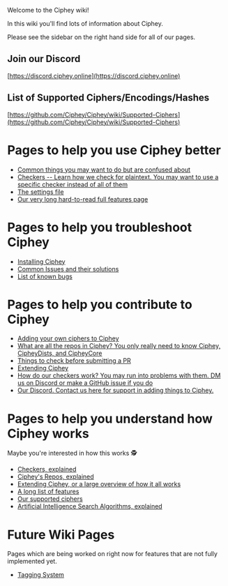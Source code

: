 Welcome to the Ciphey wiki!

In this wiki you'll find lots of information about Ciphey.

Please see the sidebar on the right hand side for all of our pages.

## Join our Discord
[https://discord.ciphey.online](https://discord.ciphey.online)

## List of Supported Ciphers/Encodings/Hashes
[https://github.com/Ciphey/Ciphey/wiki/Supported-Ciphers](https://github.com/Ciphey/Ciphey/wiki/Supported-Ciphers)

# Pages to help you use Ciphey better
* [Common things you may want to do but are confused about](https://github.com/Ciphey/Ciphey/wiki/Common-things-you-may-want-to-do)
* [Checkers -- Learn how we check for plaintext. You may want to use a specific checker instead of all of them](https://github.com/Ciphey/Ciphey/wiki/Checkers,-explained)
* [The settings file](https://github.com/Ciphey/Ciphey/wiki/The-Settings-File)
* [Our very long hard-to-read full features page](https://github.com/Ciphey/Ciphey/wiki/Features)

# Pages to help you troubleshoot Ciphey
* [Installing Ciphey](https://github.com/Ciphey/Ciphey/wiki/Installation)
* [Common Issues and their solutions](https://github.com/Ciphey/Ciphey/wiki/Common-Issues-&-Their-Solutions)
* [List of known bugs](https://github.com/Ciphey/Ciphey/issues?q=is%3Aopen+is%3Aissue+label%3Abug)

# Pages to help you contribute to Ciphey
* [Adding your own ciphers to Ciphey](https://github.com/Ciphey/Ciphey/wiki/Adding-your-own-ciphers)
* [What are all the repos in Ciphey? You only really need to know Ciphey, CipheyDists, and CipheyCore](https://github.com/Ciphey/Ciphey/wiki/Ciphey's-Repos,-explained)
* [Things to check before submitting a PR](https://github.com/Ciphey/Ciphey/wiki/Things-to-check-before-submitting-a-PR)
* [Extending Ciphey](https://github.com/Ciphey/Ciphey/wiki/Extending-Ciphey)
* [How do our checkers work? You may run into problems with them. DM us on Discord or make a GitHub issue if you do](https://github.com/Ciphey/Ciphey/wiki/Checkers,-explained)
* [Our Discord. Contact us here for support in adding things to Ciphey.](https://discord.ciphey.online)

# Pages to help you understand how Ciphey works
Maybe you're interested in how this works :detective: 
* [Checkers, explained](https://github.com/Ciphey/Ciphey/wiki/Checkers,-explained)
* [Ciphey's Repos, explained](https://github.com/Ciphey/Ciphey/wiki/Ciphey's-Repos,-explained)
* [Extending Ciphey, or a large overview of how it all works](https://github.com/Ciphey/Ciphey/wiki/Extending-Ciphey)
* [A long list of features](https://github.com/Ciphey/Ciphey/wiki/Features)
* [Our supported ciphers](https://github.com/Ciphey/Ciphey/wiki/Supported-Ciphers)
* [Artificial Intelligence Search Algorithms, explained](https://github.com/Ciphey/Ciphey/wiki/Searchers,-explained)

# Future Wiki Pages
Pages which are being worked on right now for features that are not fully implemented yet.
* [Tagging System](https://github.com/Ciphey/Ciphey/wiki/Tagging-System)
